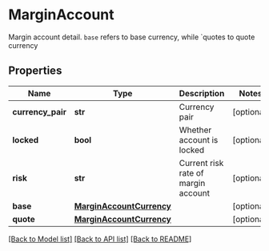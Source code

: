 # MarginAccount

Margin account detail. `base` refers to base currency, while `quotes to quote currency
## Properties
Name | Type | Description | Notes
------------ | ------------- | ------------- | -------------
**currency_pair** | **str** | Currency pair | [optional] 
**locked** | **bool** | Whether account is locked | [optional] 
**risk** | **str** | Current risk rate of margin account | [optional] 
**base** | [**MarginAccountCurrency**](MarginAccountCurrency.md) |  | [optional] 
**quote** | [**MarginAccountCurrency**](MarginAccountCurrency.md) |  | [optional] 

[[Back to Model list]](../README.md#documentation-for-models) [[Back to API list]](../README.md#documentation-for-api-endpoints) [[Back to README]](../README.md)


